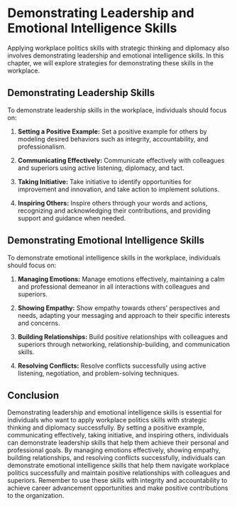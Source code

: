 Demonstrating Leadership and Emotional Intelligence Skills
================================================================================================================================================

Applying workplace politics skills with strategic thinking and diplomacy also involves demonstrating leadership and emotional intelligence skills. In this chapter, we will explore strategies for demonstrating these skills in the workplace.

Demonstrating Leadership Skills
-------------------------------

To demonstrate leadership skills in the workplace, individuals should focus on:

1. **Setting a Positive Example:** Set a positive example for others by modeling desired behaviors such as integrity, accountability, and professionalism.

2. **Communicating Effectively:** Communicate effectively with colleagues and superiors using active listening, diplomacy, and tact.

3. **Taking Initiative:** Take initiative to identify opportunities for improvement and innovation, and take action to implement solutions.

4. **Inspiring Others:** Inspire others through your words and actions, recognizing and acknowledging their contributions, and providing support and guidance when needed.

Demonstrating Emotional Intelligence Skills
-------------------------------------------

To demonstrate emotional intelligence skills in the workplace, individuals should focus on:

1. **Managing Emotions:** Manage emotions effectively, maintaining a calm and professional demeanor in all interactions with colleagues and superiors.

2. **Showing Empathy:** Show empathy towards others' perspectives and needs, adapting your messaging and approach to their specific interests and concerns.

3. **Building Relationships:** Build positive relationships with colleagues and superiors through networking, relationship-building, and communication skills.

4. **Resolving Conflicts:** Resolve conflicts successfully using active listening, negotiation, and problem-solving techniques.

Conclusion
----------

Demonstrating leadership and emotional intelligence skills is essential for individuals who want to apply workplace politics skills with strategic thinking and diplomacy successfully. By setting a positive example, communicating effectively, taking initiative, and inspiring others, individuals can demonstrate leadership skills that help them achieve their personal and professional goals. By managing emotions effectively, showing empathy, building relationships, and resolving conflicts successfully, individuals can demonstrate emotional intelligence skills that help them navigate workplace politics successfully and maintain positive relationships with colleagues and superiors. Remember to use these skills with integrity and accountability to achieve career advancement opportunities and make positive contributions to the organization.
